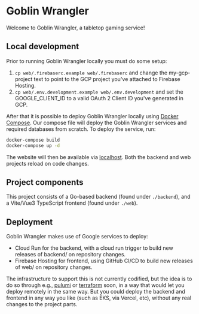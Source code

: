 # Goblin Wrangler
Welcome to Goblin Wrangler, a tabletop gaming service!

## Local development
Prior to running Goblin Wrangler locally you must do some setup:

1. `cp web/.firebaserc.example web/.firebaserc` and change the my-gcp-project text to point to the GCP project you've attached to Firebase Hosting.
1. `cp web/.env.development.example web/.env.development` and set the GOOGLE_CLIENT_ID to a valid OAuth 2 Client ID you've generated in GCP.

After that it is possible to deploy Goblin Wrangler locally using [Docker Compose](https://docs.docker.com/compose/). Our compose file will deploy the 
Goblin Wrangler services and required databases from scratch. To deploy the service, run:

```bash
docker-compose build
docker-compose up -d
```

The website will then be available via [localhost](http://localhost:3000). Both the backend and web projects reload on code changes.

## Project components

This project consists of a Go-based backend (found under `./backend`), and a Vite/Vue3 TypeScript frontend (found under `./web`).

## Deployment

Goblin Wrangler makes use of Google services to deploy:
* Cloud Run for the backend, with a cloud run trigger to build new releases of backend/ on repository changes.
* Firebase Hosting for frontend, using GitHub CI/CD to build new releases of web/ on repository changes.

The infrastructure to support this is not currently codified, but the idea is to do so through e.g., [pulumi](https://www.pulumi.com/)
or [terraform](https://www.terraform.io/) soon, in a way that would let you deploy remotely in the same way. But you could deploy
the backend and frontend in any way you like (such as EKS, via Vercel, etc), without any real changes to the project parts.